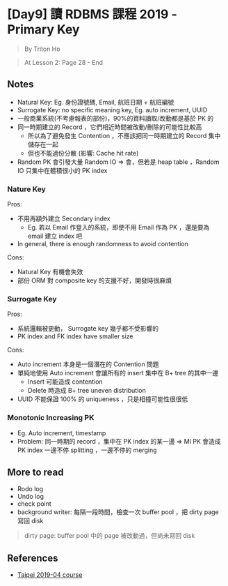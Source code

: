 # [Day9] 讀 RDBMS 課程 2019 - Primary Key

> By Triton Ho

> At Lesson 2: Page 28 - End

## Notes

- Natural Key: Eg. 身份證號碼, Email, 航班日期 + 航班編號
- Surrogate Key: no specific meaning key, Eg. auto increment, UUID
- 一般商業系統(不考慮報表的部份)，90%的資料讀取/改動都是基於 PK 的
- 同一時期建立的 Record ，它們相近時間被改動/刪除的可能性比較高
    - 所以為了避免發生 Contention ，不應該把同一時期建立的 Record 集中儲存在一起
    - 但也不能過份分散 (影響: Cache hit rate)
- Random PK 會引發大量 Random IO => 會，但若是 heap table ，Random IO 只集中在體積很小的 PK index

### Nature Key

Pros:

- 不用再額外建立 Secondary index
    - Eg. 若以 Email 作登入的系統，即使不用 Email 作為 PK ，還是要為 email 建立 index 吧
- In general, there is enough randomness to avoid contention

Cons:

- Natural Key 有機會失效
- 部份 ORM 對 composite key 的支援不好，開發時很麻煩

### Surrogate Key

Pros:

- 系統邏輯被更動， Surrogate key 幾乎都不受影響的
- PK index and FK index have smaller size

Cons:

- Auto increment 本身是一個潛在的 Contention 問題
- 單純地使用 Auto increment 會讓所有的 insert 集中在 B+ tree 的其中一邊
    - Insert 可能造成 contention
    - Delete 時造成 B+ tree uneven distribution
- UUID 不能保證 100% 的 uniqueness ，只是相撞可能性很很低

### Monotonic Increasing PK

- Eg. Auto increment, timestamp
- Problem: 同一時期的 record ，集中在 PK index 的某一邊 => MI PK 會造成 PK index 一邊不停 splitting ，一邊不停的 merging

## More to read

- Rodo log
- Undo log
- check point
- background writer: 每隔一段時間，檢查一次 buffer pool ，把 dirty page 寫回 disk

> dirty page: buffer pool 中的 page 被改動過，但尚未寫回 disk

## References

- [Taipei 2019-04 course](https://github.com/TritonHo/slides/tree/master/Taipei%202019-04%20course)
